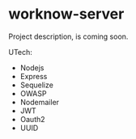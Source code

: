 # worknow-server
Project description, is coming soon.

UTech:

- Nodejs
- Express
- Sequelize
- OWASP
- Nodemailer
- JWT
- Oauth2
- UUID
